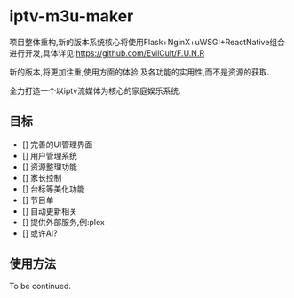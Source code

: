 # iptv-m3u-maker

项目整体重构,新的版本系统核心将使用Flask+NginX+uWSGI+ReactNative组合进行开发,具体详见:https://github.com/EvilCult/F.U.N.R

新的版本,将更加注重,使用方面的体验,及各功能的实用性,而不是资源的获取.

全力打造一个以iptv流媒体为核心的家庭娱乐系统.

## 目标

- [] 完善的UI管理界面
- [] 用户管理系统
- [] 资源整理功能
- [] 家长控制
- [] 台标等美化功能
- [] 节目单
- [] 自动更新相关
- [] 提供外部服务,例:plex
- [] 或许AI?


## 使用方法

To be continued.
